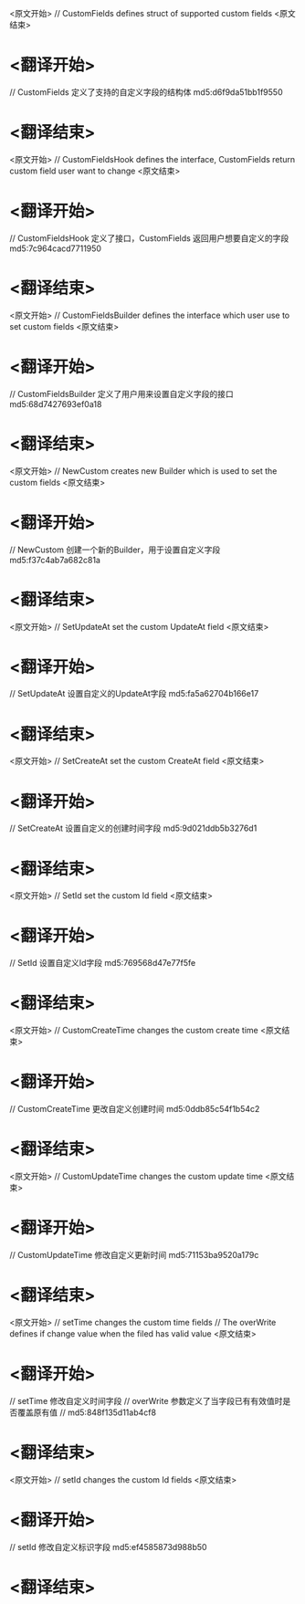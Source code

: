 
<原文开始>
// CustomFields defines struct of supported custom fields
<原文结束>

# <翻译开始>
// CustomFields 定义了支持的自定义字段的结构体 md5:d6f9da51bb1f9550
# <翻译结束>


<原文开始>
// CustomFieldsHook defines the interface, CustomFields return custom field user want to change
<原文结束>

# <翻译开始>
// CustomFieldsHook 定义了接口，CustomFields 返回用户想要自定义的字段 md5:7c964cacd7711950
# <翻译结束>


<原文开始>
// CustomFieldsBuilder defines the interface which user use to set custom fields
<原文结束>

# <翻译开始>
// CustomFieldsBuilder 定义了用户用来设置自定义字段的接口 md5:68d7427693ef0a18
# <翻译结束>


<原文开始>
// NewCustom creates new Builder which is used to set the custom fields
<原文结束>

# <翻译开始>
// NewCustom 创建一个新的Builder，用于设置自定义字段 md5:f37c4ab7a682c81a
# <翻译结束>


<原文开始>
// SetUpdateAt set the custom UpdateAt field
<原文结束>

# <翻译开始>
// SetUpdateAt 设置自定义的UpdateAt字段 md5:fa5a62704b166e17
# <翻译结束>


<原文开始>
// SetCreateAt set the custom CreateAt field
<原文结束>

# <翻译开始>
// SetCreateAt 设置自定义的创建时间字段 md5:9d021ddb5b3276d1
# <翻译结束>


<原文开始>
// SetId set the custom Id field
<原文结束>

# <翻译开始>
// SetId 设置自定义Id字段 md5:769568d47e77f5fe
# <翻译结束>


<原文开始>
// CustomCreateTime changes the custom create time
<原文结束>

# <翻译开始>
// CustomCreateTime 更改自定义创建时间 md5:0ddb85c54f1b54c2
# <翻译结束>


<原文开始>
// CustomUpdateTime changes the custom update time
<原文结束>

# <翻译开始>
// CustomUpdateTime 修改自定义更新时间 md5:71153ba9520a179c
# <翻译结束>


<原文开始>
// setTime changes the custom time fields
// The overWrite defines if change value when the filed has valid value
<原文结束>

# <翻译开始>
// setTime 修改自定义时间字段
// overWrite 参数定义了当字段已有有效值时是否覆盖原有值
// md5:848f135d11ab4cf8
# <翻译结束>


<原文开始>
// setId changes the custom Id fields
<原文结束>

# <翻译开始>
// setId 修改自定义标识字段 md5:ef4585873d988b50
# <翻译结束>

